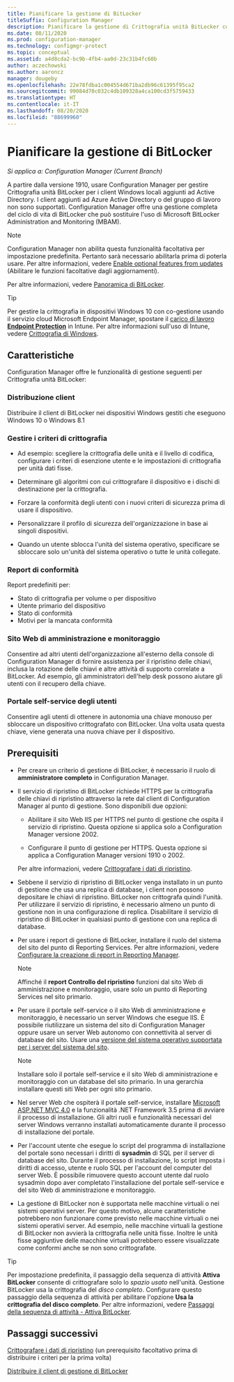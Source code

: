 ```yaml
---
title: Pianificare la gestione di BitLocker
titleSuffix: Configuration Manager
description: Pianificare la gestione di Crittografia unità BitLocker con Configuration Manager
ms.date: 08/11/2020
ms.prod: configuration-manager
ms.technology: configmgr-protect
ms.topic: conceptual
ms.assetid: a4d8cda2-bc9b-4fb4-aa0d-23c31b4fc60b
author: aczechowski
ms.author: aaroncz
manager: dougeby
ms.openlocfilehash: 22e78fdba1c004554d671ba2db96c61395f95ca2
ms.sourcegitcommit: 99084d70c032c4db109328a4ca100cd3f5759433
ms.translationtype: HT
ms.contentlocale: it-IT
ms.lasthandoff: 08/20/2020
ms.locfileid: "88699960"
---
```

# <a name="plan-for-bitlocker-management"></a>Pianificare la gestione di BitLocker

*Si applica a: Configuration Manager (Current Branch)*

<!-- 3601034 -->

A partire dalla versione 1910, usare Configuration Manager per gestire Crittografia unità BitLocker per i client Windows locali aggiunti ad Active Directory. I client aggiunti ad Azure Active Directory o del gruppo di lavoro non sono supportati. Configuration Manager offre una gestione completa del ciclo di vita di BitLocker che può sostituire l'uso di Microsoft BitLocker Administration and Monitoring (MBAM).

> [!NOTE]
> Configuration Manager non abilita questa funzionalità facoltativa per impostazione predefinita. Pertanto sarà necessario abilitarla prima di poterla usare. Per altre informazioni, vedere [Enable optional features from updates](../../core/servers/manage/install-in-console-updates.md#bkmk_options) (Abilitare le funzioni facoltative dagli aggiornamenti).  

Per altre informazioni, vedere [Panoramica di BitLocker](/windows/security/information-protection/bitlocker/bitlocker-overview).

> [!TIP]
> Per gestire la crittografia in dispositivi Windows 10 con co-gestione usando il servizio cloud Microsoft Endpoint Manager, spostare il [carico di lavoro **Endpoint Protection**](../../comanage/workloads.md#endpoint-protection) in Intune. Per altre informazioni sull'uso di Intune, vedere [Crittografia di Windows](/intune/protect/endpoint-protection-windows-10#windows-encryption).

## <a name="features"></a>Caratteristiche

Configuration Manager offre le funzionalità di gestione seguenti per Crittografia unità BitLocker:

### <a name="client-deployment"></a>Distribuzione client

Distribuire il client di BitLocker nei dispositivi Windows gestiti che eseguono Windows 10 o Windows 8.1

### <a name="manage-encryption-policies"></a>Gestire i criteri di crittografia

- Ad esempio: scegliere la crittografia delle unità e il livello di codifica, configurare i criteri di esenzione utente e le impostazioni di crittografia per unità dati fisse.

- Determinare gli algoritmi con cui crittografare il dispositivo e i dischi di destinazione per la crittografia.

- Forzare la conformità degli utenti con i nuovi criteri di sicurezza prima di usare il dispositivo.

- Personalizzare il profilo di sicurezza dell'organizzazione in base ai singoli dispositivi.

- Quando un utente sblocca l'unità del sistema operativo, specificare se sbloccare solo un'unità del sistema operativo o tutte le unità collegate.

### <a name="compliance-reports"></a>Report di conformità

Report predefiniti per:

- Stato di crittografia per volume o per dispositivo
- Utente primario del dispositivo
- Stato di conformità
- Motivi per la mancata conformità

### <a name="administration-and-monitoring-website"></a>Sito Web di amministrazione e monitoraggio

Consentire ad altri utenti dell'organizzazione all'esterno della console di Configuration Manager di fornire assistenza per il ripristino delle chiavi, inclusa la rotazione delle chiavi e altre attività di supporto correlate a BitLocker. Ad esempio, gli amministratori dell'help desk possono aiutare gli utenti con il recupero della chiave.

### <a name="user-self-service-portal"></a>Portale self-service degli utenti

Consentire agli utenti di ottenere in autonomia una chiave monouso per sbloccare un dispositivo crittografato con BitLocker. Una volta usata questa chiave, viene generata una nuova chiave per il dispositivo.

## <a name="prerequisites"></a>Prerequisiti

- Per creare un criterio di gestione di BitLocker, è necessario il ruolo di **amministratore completo** in Configuration Manager.

- Il servizio di ripristino di BitLocker richiede HTTPS per la crittografia delle chiavi di ripristino attraverso la rete dal client di Configuration Manager al punto di gestione. Sono disponibili due opzioni:

  - Abilitare il sito Web IIS per HTTPS nel punto di gestione che ospita il servizio di ripristino. Questa opzione si applica solo a Configuration Manager versione 2002.<!-- 5925660 -->

  - Configurare il punto di gestione per HTTPS. Questa opzione si applica a Configuration Manager versioni 1910 o 2002.

  Per altre informazioni, vedere [Crittografare i dati di ripristino](../deploy-use/bitlocker/encrypt-recovery-data.md).

- Sebbene il servizio di ripristino di BitLocker venga installato in un punto di gestione che usa una replica di database, i client non possono depositare le chiavi di ripristino. BitLocker non crittografa quindi l'unità. Per utilizzare il servizio di ripristino, è necessario almeno un punto di gestione non in una configurazione di replica. Disabilitare il servizio di ripristino di BitLocker in qualsiasi punto di gestione con una replica di database.<!-- 7813149 -->

- Per usare i report di gestione di BitLocker, installare il ruolo del sistema del sito del punto di Reporting Services. Per altre informazioni, vedere [Configurare la creazione di report in Reporting Manager](../../core/servers/manage/configuring-reporting.md).

    > [!NOTE]
    > Affinché il **report Controllo del ripristino** funzioni dal sito Web di amministrazione e monitoraggio, usare solo un punto di Reporting Services nel sito primario.

- Per usare il portale self-service o il sito Web di amministrazione e monitoraggio, è necessario un server Windows che esegue IIS. È possibile riutilizzare un sistema del sito di Configuration Manager oppure usare un server Web autonomo con connettività al server di database del sito. Usare una [versione del sistema operativo supportata per i server del sistema del sito](../../core/plan-design/configs/supported-operating-systems-for-site-system-servers.md).

    > [!NOTE]
    > Installare solo il portale self-service e il sito Web di amministrazione e monitoraggio con un database del sito primario. In una gerarchia installare questi siti Web per ogni sito primario.

- Nel server Web che ospiterà il portale self-service, installare [Microsoft ASP.NET MVC 4.0](/aspnet/mvc/mvc4) e la funzionalità .NET Framework 3.5 prima di avviare il processo di installazione. Gli altri ruoli e funzionalità necessari del server Windows verranno installati automaticamente durante il processo di installazione del portale.

- Per l'account utente che esegue lo script del programma di installazione del portale sono necessari i diritti di **sysadmin** di SQL per il server di database del sito. Durante il processo di installazione, lo script imposta i diritti di accesso, utente e ruolo SQL per l'account del computer del server Web. È possibile rimuovere questo account utente dal ruolo sysadmin dopo aver completato l'installazione del portale self-service e del sito Web di amministrazione e monitoraggio.

- La gestione di BitLocker non è supportata nelle macchine virtuali o nei sistemi operativi server. Per questo motivo, alcune caratteristiche potrebbero non funzionare come previsto nelle macchine virtuali o nei sistemi operativi server. Ad esempio, nelle macchine virtuali la gestione di BitLocker non avvierà la crittografia nelle unità fisse. Inoltre le unità fisse aggiuntive delle macchine virtuali potrebbero essere visualizzate come conformi anche se non sono crittografate.

> [!TIP]
> Per impostazione predefinita, il passaggio della sequenza di attività **Attiva BitLocker** consente di crittografare solo lo *spazio usato* nell'unità. Gestione BitLocker usa la crittografia del *disco completo*. Configurare questo passaggio della sequenza di attività per abilitare l'opzione **Usa la crittografia del disco completo**. Per altre informazioni, vedere [Passaggi della sequenza di attività - Attiva BitLocker](../../osd/understand/task-sequence-steps.md#BKMK_EnableBitLocker).

## <a name="next-steps"></a>Passaggi successivi

[Crittografare i dati di ripristino](../deploy-use/bitlocker/encrypt-recovery-data.md) (un prerequisito facoltativo prima di distribuire i criteri per la prima volta)

[Distribuire il client di gestione di BitLocker](../deploy-use/bitlocker/deploy-management-agent.md)